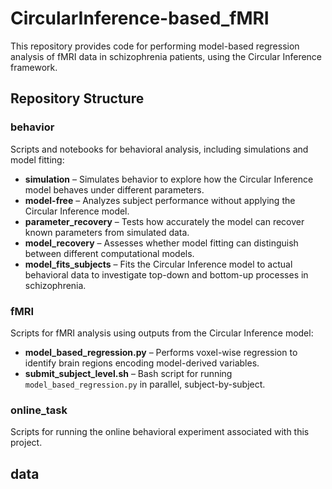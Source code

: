 # CircularInference-based_fMRI

This repository provides code for performing model-based regression analysis of fMRI data in schizophrenia patients, using the Circular Inference framework.

## Repository Structure

### behavior

Scripts and notebooks for behavioral analysis, including simulations and model fitting:

- **simulation** – Simulates behavior to explore how the Circular Inference model behaves under different parameters.  
- **model-free** – Analyzes subject performance without applying the Circular Inference model.  
- **parameter_recovery** – Tests how accurately the model can recover known parameters from simulated data.  
- **model_recovery** – Assesses whether model fitting can distinguish between different computational models.  
- **model_fits_subjects** – Fits the Circular Inference model to actual behavioral data to investigate top-down and bottom-up processes in schizophrenia.

### fMRI

Scripts for fMRI analysis using outputs from the Circular Inference model:

- **model_based_regression.py** – Performs voxel-wise regression to identify brain regions encoding model-derived variables.  
- **submit_subject_level.sh** – Bash script for running `model_based_regression.py` in parallel, subject-by-subject.

### online_task

Scripts for running the online behavioral experiment associated with this project.



data
--------------------------------------
